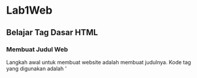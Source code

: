 # Lab1Web
## Belajar Tag Dasar HTML

### Membuat Judul Web
Langkah awal untuk membuat website adalah membuat judulnya. 
Kode tag yang digunakan adalah '<title>'
berikut tampilannya 

![Gambar 1](screenshot/ss2.png)

untuk kodingannya seperti ini 


![Gambar 2](screenshot/ss1.png)

### Membuat Paragraf 

Langkah selanjutnya adalah membuat paragraf. 
kode tag yang digunakan adalah `<p>` untuk codingan nya seperti ini

![Gambar 3](screenshot/ss4.png)

Tampilan di Browser Seperti ini

![Gambar 4](screenshot/ss3.png)

### Mengatur Atribut Paragraf

Berikut kode untuk mengatur atribut paragraf / align

Rata kanan kiri : `<p align="justify">`

Rata kanan : `<p align="right">`

Rata kiri : `<p align="left">`

Rata tengah : `<p align="center">`

Untuk Codingan nya sebagai berikut.

![Gambar 5](screenshot/ss5.png)

dan Tampilan di Browser seperti ini, paragraf pertama Menampilkan Rata Tengah
sedangkan paragraf kedua menunjukan Rata Kanan.

![Gambar 6](screenshot/ss6.png)

### Memberi Judul pada tiap Paragraf

Langkah selanjutnya adalah memberikan judul pada tiap Paragraf
kode yang dipakai adalah `<h>` untuk contoh codingan nya sebagai berikut

![Gambar 7](screenshot/ss8.png)

Berikut tampilannya di dalam Browser. Paragraf pertama berjudul <b>Belajar Dasar HTML</b> 
dan paragraf kedua berjudul <b>Paragraf Pada HTML</b>.

![Gambar 8](screenshot/ss7.png)

### Pemformatan Text 

Pemformatan text dilakukan untuk memodifikasi tampilan text pada browser supaya tampilan text lebih menarik.

Untuk kode yang dipakai sebagai berikut :

`<b>` : Bold text

`<strong>` : Important text

`<i>` :Italic text

`<em>` :Emphasized text

`<mark>` :Marked text

`<small>` :Smaller text

`<del>` :Deleted text

`<ins>` :Inserted text

`<sub>` :Subscript text

`<sup>` :Superscript text

Untuk contoh codingan nya sebagai berikut :

![Gambar 9](screenshot/ss10.png)

Tampilan Browser nya sebagai berikut :

![Gambar 10](screenshot/ss9.png)

### Menyisipkan Gambar dan Setting Size Gambar

Untuk menyisipkan gambar, siapkan gambar yang akan disisipkan pada halaman web, 
kemudian simpan file gambar tersebut satu folder dengan file dokumen html. 
Atau bisa juga menyisipkan gambar dari website external. 
Kode tag yang dipakai `<img src="nama.png" title="nama gambar">`

Codingannya sebagai berikut:

![Gambar 11](screenshot/ss11.png)

Tampilan Browsernya sebagai berikut :

![Gambar 12](screenshot/ss12.png)

Gambar akan ditampilkan apa adanya sesuai dengan ukuran aslinya. 
Untuk mengatur ukuran gambar, dapat digunakan atribut witdh dan height dengan nilai integer yang disesuaikan. 
Kode tag yang dipakai `<img src="nama.png" width="200" title="nama gambar">`

Lebih jelasnya lihat contoh berikut :

![Gambar 13](screenshot/ss13.png)

Tampilan Browsernya sebagai berikut :

![Gambar 14](screenshot/ss14.png)

### Menambahkan Hyperlink 

Link atau Hyperlink merupakan elemen HTML yang berfungsi untuk menghubungkan satu halaman web dengan halaman web yang lain, 
baik internal maupun eksternal, untuk kode tag nya `<a href="halaman web.html">Halaman web</a>`

Contohnya sebagai berikut :

![Gambar 15](screenshot/ss15.png)

Tampilan Browsernya :

![Gambar 16](screenshot/ss16.png)